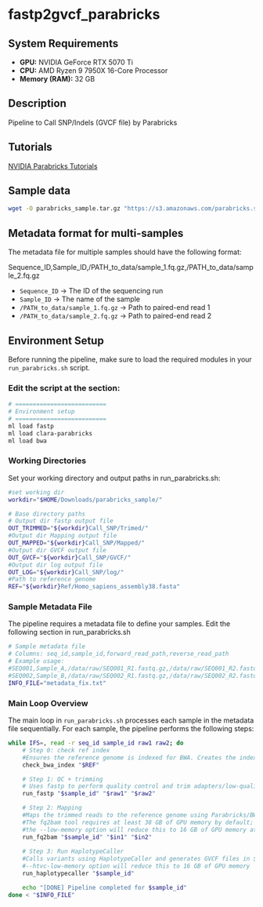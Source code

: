 # fastp2gvcf_parabricks
## System Requirements
- **GPU:** NVIDIA GeForce RTX 5070 Ti  
- **CPU:** AMD Ryzen 9 7950X 16-Core Processor  
- **Memory (RAM):** 32 GB

## Description
Pipeline to Call SNP/Indels (GVCF file) by Parabricks

## Tutorials
[NVIDIA Parabricks Tutorials](https://docs.nvidia.com/clara/parabricks/latest/tutorials.html)

## Sample data
```bash
wget -O parabricks_sample.tar.gz "https://s3.amazonaws.com/parabricks.sample/parabricks_sample.tar.gz" 
```

## Metadata format for multi-samples
The metadata file for multiple samples should have the following format:

Sequence_ID,Sample_ID,/PATH_to_data/sample_1.fq.gz,/PATH_to_data/sample_2.fq.gz

- `Sequence_ID` → The ID of the sequencing run  
- `Sample_ID` → The name of the sample  
- `/PATH_to_data/sample_1.fq.gz` → Path to paired-end read 1  
- `/PATH_to_data/sample_2.fq.gz` → Path to paired-end read 2

## Environment Setup

Before running the pipeline, make sure to load the required modules in your `run_parabricks.sh` script.

### Edit the script at the section:

```bash
# ==========================
# Environment setup
# ==========================
ml load fastp 
ml load clara-parabricks
ml load bwa
```

### Working Directories
Set your working directory and output paths in run_parabricks.sh:
```bash
#set working dir
workdir="$HOME/Downloads/parabricks_sample/"

# Base directory paths
# Output dir fastp output file
OUT_TRIMMED="${workdir}Call_SNP/Trimed/"
#Output dir Mapping output file
OUT_MAPPED="${workdir}Call_SNP/Mapped/"
#Output dir GVCF output file
OUT_GVCF="${workdir}Call_SNP/GVCF/"
#Output dir log output file
OUT_LOG="${workdir}Call_SNP/log/"
#Path to reference genome
REF="${workdir}Ref/Homo_sapiens_assembly38.fasta"
```
### Sample Metadata File
The pipeline requires a metadata file to define your samples. Edit the following section in run_parabricks.sh
```bash
# Sample metadata file
# Columns: seq_id,sample_id,forward_read_path,reverse_read_path
# Example usage:
#SEQ001,Sample_A,/data/raw/SEQ001_R1.fastq.gz,/data/raw/SEQ001_R2.fastq.gz
#SEQ002,Sample_B,/data/raw/SEQ002_R1.fastq.gz,/data/raw/SEQ002_R2.fastq.gz
INFO_FILE="metadata_fix.txt"
```
### Main Loop Overview
The main loop in `run_parabricks.sh` processes each sample in the metadata file sequentially. For each sample, the pipeline performs the following steps:

```bash
while IFS=, read -r seq_id sample_id raw1 raw2; do
    # Step 0: check ref index
    #Ensures the reference genome is indexed for BWA. Creates the index if missing.
    check_bwa_index "$REF"

    # Step 1: QC + trimming
    # Uses fastp to perform quality control and trim adapters/low-quality bases. Output is saved in $OUT_TRIMMED.
    run_fastp "$sample_id" "$raw1" "$raw2"

    # Step 2: Mapping
    #Maps the trimmed reads to the reference genome using Parabricks/BWA. Output BAM files are saved in $OUT_MAPPED.
    #The fq2bam tool requires at least 38 GB of GPU memory by default; 
    #the --low-memory option will reduce this to 16 GB of GPU memory at the cost of slower processing.
    run_fq2bam "$sample_id" "$in1" "$in2"
    
    # Step 3: Run HaplotypeCaller
    #Calls variants using HaplotypeCaller and generates GVCF files in $OUT_GVCF.
    #--htvc-low-memory option will reduce this to 16 GB of GPU memory
    run_haplotypecaller "$sample_id"

    echo "[DONE] Pipeline completed for $sample_id"
done < "$INFO_FILE"

